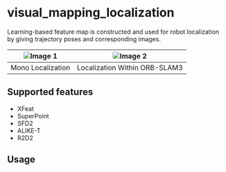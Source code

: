 # visual_mapping_localization

Learning-based feature map is constructed and used for robot localization by giving trajectory poses and corresponding images.

| ![Image 1](./asset/localization2.gif) | ![Image 2](./asset/localization.gif) |
|---------------------------------------|--------------------------------------|
| Mono Localization | Localization Within ORB-SLAM3|
## Supported features
- XFeat
- SuperPoint
- SFD2
- ALIKE-T
- R2D2

## Usage

